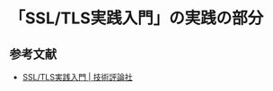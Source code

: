 # 「SSL/TLS実践入門」の実践の部分

## 参考文献

- [SSL/TLS実践入門 | 技術評論社](https://gihyo.jp/book/2024/978-4-297-14178-3)
